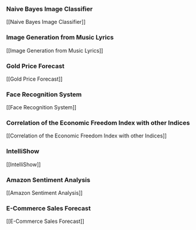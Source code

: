 
### Naive Bayes Image Classifier

[[Naive Bayes Image Classifier]]

### Image Generation from Music Lyrics

[[Image Generation from Music Lyrics]]

### Gold Price Forecast

[[Gold Price Forecast]]

### Face Recognition System

[[Face Recognition System]]


### Correlation of the Economic Freedom Index with other Indices

[[Correlation of the Economic Freedom Index with other Indices]]

### IntelliShow

[[IntelliShow]]

### Amazon Sentiment Analysis

[[Amazon Sentiment Analysis]]

### E-Commerce Sales Forecast

[[E-Commerce Sales Forecast]]
